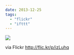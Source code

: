 ```yaml
---
date: 2013-12-25
tags: 
  - "flickr"
  - "ifttt"
---
```


![](http://farm8.staticflickr.com/7359/11540189496_6b1378deb9_b.jpg)  

  
  
via Flickr http://flic.kr/p/izLuhq
